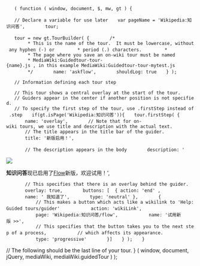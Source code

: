 `   ( function ( window, document, $, mw, gt ) {`

`   // Declare a variable for use later`
`   var pageName = 'Wikipedia:知识问答',`
`       tour;`

`   tour = new gt.TourBuilder( {`
`       /*`
`        * This is the name of the tour.  It must be lowercase, without any hyphen (-) or`
`        * period (.) characters.`
`        *`
`        * The page where you save an on-wiki tour must be named`
`        * MediaWiki:Guidedtour-tour-{name}.js , in this example MediaWiki:Guidedtour-tour-mytest.js`
`        */`
`       name: 'askflow',`
`       shouldLog: true`
`   } );`

`   // Information defining each tour step`

`   // This tour shows a central overlay at the start of the tour.`
`   // Guiders appear in the center if another position is not specified.`
`   // To specify the first step of the tour, use .firstStep instead of .step`
`   if(gt.isPage('Wikipedia:知识问答')){`
`   tour.firstStep( {`
`       name: 'overlay',`
`       // Note that for on-wiki tours, we use title and description with the actual text.`
`       // The title appears in the title bar of the guider.`
`       title: '新版启用！',`

`       // The description appears in the body`
`       description: '`

<div class="floatleft">

<img src="//upload.wikimedia.org/wikipedia/commons/thumb/0/02/Flow_logo_1.svg/32px-Flow_logo_1.svg.png">

</div>

<b>知识问答</b>现已启用了<a href="//zh.wikipedia.org/wiki/Help:Flow">Flow</a>新版，欢迎试用！',

`       // This specifies that there is an overlay behind the guider.`
`       overlay: true,`
`       buttons: [  { action: 'end' , `
`       name: ' 我知道了',`
`       type: 'neutral' },`
`       {`
`           // This makes a button which acts like a wikilink to 'Help:Guided tours/guider'`
`           action: 'wikiLink',`
`           page: 'Wikipedia:知识问答/flow',`
`           name: '试用新版 >>',`
`           // This specifies that the button takes you to the next step of a process,`
`           // which affects its appearance.`
`           type: 'progressive'`
`       }]`
`   } );`
`   }`

// The following should be the last line of your tour. } ( window,
document, jQuery, mediaWiki, mediaWiki.guidedTour ) );